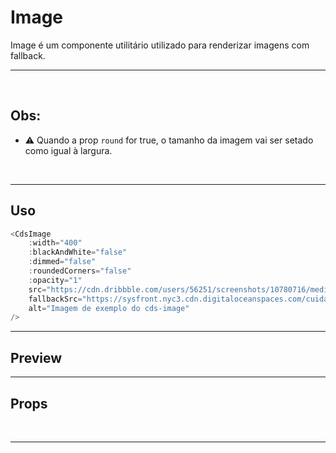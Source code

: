 # Image

Image é um componente utilitário utilizado para renderizar imagens com fallback.

---

<br />

## Obs:
- ⚠️ Quando a prop `round` for true, o tamanho da imagem vai ser setado como igual à largura.

<br />

---

## Uso

```js
<CdsImage
	:width="400"
	:blackAndWhite="false"
	:dimmed="false"
	:roundedCorners="false"
	:opacity="1"
	src="https://cdn.dribbble.com/users/56251/screenshots/10780716/media/bf16339f04fb54b38055adcce2a6da21.png?compress=1&resize=1000x750&vertical=top"
	fallbackSrc="https://sysfront.nyc3.cdn.digitaloceanspaces.com/cuida/images/imagePlaceholder.png"
	alt="Imagem de exemplo do cds-image"
/>
```

---

## Preview

<PreviewBuilder
	:args
	:component="CdsImage"
/>

---

## Props

<APITable
	name="Image"
	section="props"
/>
<br />

---

<script setup>
import { ref } from 'vue';
import CdsImage from '@/components/Image.vue';

const args = ref({
	width: 400,
	height: 400,
	blackAndWhite: false,
	dimmed: false,
	roundedCorners: false,
	opacity: 1,
	src: "https://cdn.dribbble.com/users/56251/screenshots/10780716/media/bf16339f04fb54b38055adcce2a6da21.png?compress=1,resize=1000x750&vertical=top",
	fallbackSrc: "https://sysfront.nyc3.cdn.digitaloceanspaces.com/cuida/images/imagePlaceholder.png",
	alt: "Imagem de exemplo do cds-image"
});
</script>
